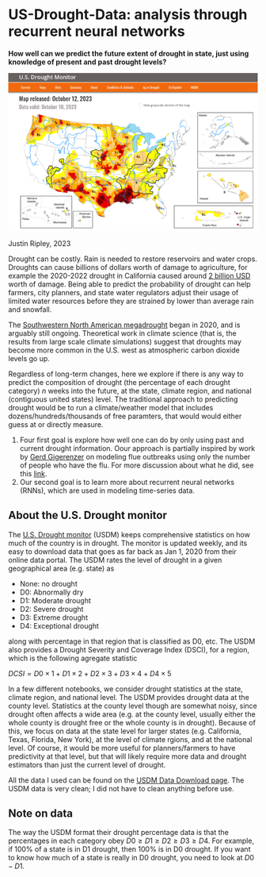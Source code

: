 # US-Drought-Data: analysis through recurrent neural networks

**How well can we predict the future extent of drought in state, just using knowledge of present and past drought levels?** 

![USDM Splash page for October 13](USDM_splash_page.png)

Justin Ripley, 2023

Drought can be costly. 
Rain is needed to restore reservoirs and water crops. 
Droughts can cause billions of dollars worth of damage to agriculture, for example the 2020-2022 drought in California caused around [2 billion USD](https://wsm.ucmerced.edu/wp-content/uploads/2022/11/Economic_Impact_CA_Drought_V01.pdf) worth of damage. 
Being able to predict the probability of drought can help farmers, city planners, and state water regulators adjust their usage of limited water resources before they are strained by lower than average rain and snowfall.

The [Southwestern North American megadrought](https://en.wikipedia.org/wiki/Southwestern_North_American_megadrought) began in 2020, and is arguably still ongoing. Theoretical work in climate science (that is, the results from large scale climate simulations) suggest that droughts may become more common in the U.S. west as atmospheric carbon dioxide levels go up. 

Regardless of long-term changes, here we explore if there is any way to predict the composition of drought (the percentage of each drought category) $n$ weeks into the future, at the state, climate region, and national (contiguous united states) level. 
The traditional approach to predicting drought would be to run a climate/weather model that includes dozens/hundreds/thousands of free paramters, that would would either guess at or directly measure. 

1. Four first goal is explore how well one can do by only using past and current drought information.
Oour approach is partially inspired by work by [Gerd Gigerenzer](https://www.mpib-berlin.mpg.de/staff/gerd-gigerenzer) on modeling flue outbreaks using only the number of people who have the flu. For more discussion about what he did, see this [link](https://behavioralscientist.org/gigerenzer-one-data-point-can-beat-big-data/). 
2. Our second goal is to learn more about recurrent neural networks (RNNs), which are used in modeling time-series data. 

## About the U.S. Drought monitor

The [U.S. Drought monitor](https://droughtmonitor.unl.edu/CurrentMap.aspx) (USDM) keeps comprehensive statistics on how much of the country is in drought. The monitor is updated weekly, and its easy to download data that goes as far back as Jan 1, 2020 from their online data portal. The USDM rates the level of drought in a given geographical area (e.g. state) as 
- None: no drought
- D0: Abnormally dry
- D1: Moderate drought
- D2: Severe drought
- D3: Extreme drought
- D4: Exceptional drought

along with percentage in that region that is classified as D0, etc. The USDM also provides a Drought Severity and Coverage Index (DSCI), for a region, which is the following agregate statistic 
 
$DCSI = D0 \times 1 + D1 \times 2 + D2 \times 3 + D3 \times 4 + D4 \times 5$ 

In a few different notebooks, we consider drought statistics at the state, climate region, and national level. 
The USDM provides drought data at the county level.
Statistics at the county level though are somewhat noisy, since drought often affects a wide area (e.g. at the county level, usually either the whole county is drought free or the whole county is in drought).
Because of this, we focus on data at the state level for larger states (e.g. California, Texas, Florida, New York), at the level of climate rgions, and at the national level. 
Of course, it would be more useful for planners/farmers to have predictivity at that level, but that will likely require more data and drought estimators than just the current level of drought. 

All the data I used can be found on the [USDM Data Download page](https://droughtmonitor.unl.edu/DmData/DataDownload.aspx).
The USDM data is very clean; I did not have to clean anything before use.

## Note on data

The way the USDM format their drought percentage data is that the percentages in each category obey $D0\geq D1\geq D2\geq D3 \geq D4$. For example, if 100% of a state is in D1 drought, then 100% is in D0 drought. If you want to know how much of a state is really in D0 drought, you need to look at $D0-D1$. 

